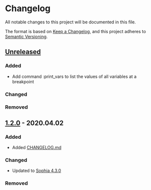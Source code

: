 # Changelog
All notable changes to this project will be documented in this file.

The format is based on [Keep a Changelog](https://keepachangelog.com/en/1.0.0/),
and this project adheres to [Semantic Versioning](https://semver.org/spec/v2.0.0.html).

## [Unreleased]
### Added
- Add command :print_vars to list the values of all variables at a breakpoint
### Changed
### Removed

## [1.2.0] - 2020.04.02
### Added
- Added [CHANGELOG.md](CHANGELOG.md)
### Changed
- Updated to [Sophia 4.3.0](https://github.com/aeternity/aesophia/blob/master/CHANGELOG.md#430)
### Removed

[Unreleased]: https://github.com/aeternity/aerepl/compare/v1.2.0...HEAD
[1.2.0]: https://github.com/aeternity/aerepl/releases/tag/v1.2.0
